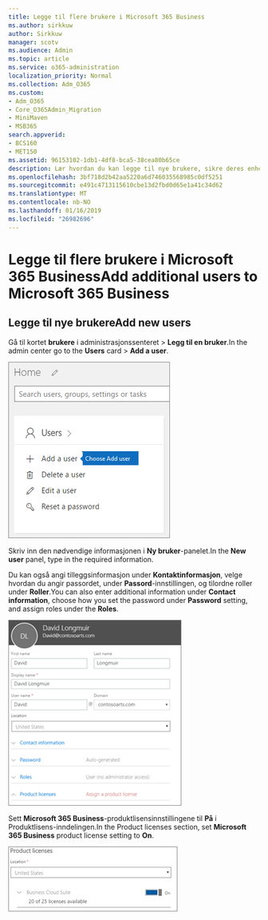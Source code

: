 ```yaml
---
title: Legge til flere brukere i Microsoft 365 Business
ms.author: sirkkuw
author: Sirkkuw
manager: scotv
ms.audience: Admin
ms.topic: article
ms.service: o365-administration
localization_priority: Normal
ms.collection: Adm_O365
ms.custom:
- Adm_O365
- Core_O365Admin_Migration
- MiniMaven
- MSB365
search.appverid:
- BCS160
- MET150
ms.assetid: 96153102-1db1-4df8-bca5-38cea80b65ce
description: Lær hvordan du kan legge til nye brukere, sikre deres enheter og tilordne roller i Microsoft 365 Business.
ms.openlocfilehash: 3bf718d2b42aa5220a6d746035568985c0df5251
ms.sourcegitcommit: e491c4713115610cbe13d2fbd0d65e1a41c34d62
ms.translationtype: MT
ms.contentlocale: nb-NO
ms.lasthandoff: 01/16/2019
ms.locfileid: "26982696"
---
```

# <a name="add-additional-users-to-microsoft-365-business"></a><span data-ttu-id="75784-103">Legge til flere brukere i Microsoft 365 Business</span><span class="sxs-lookup"><span data-stu-id="75784-103">Add additional users to Microsoft 365 Business</span></span>

## <a name="add-new-users"></a><span data-ttu-id="75784-104">Legge til nye brukere</span><span class="sxs-lookup"><span data-stu-id="75784-104">Add new users</span></span>

<span data-ttu-id="75784-105">Gå til kortet **brukere** i administrasjonssenteret \> **Legg til en bruker**.</span><span class="sxs-lookup"><span data-stu-id="75784-105">In the admin center go to the **Users** card \> **Add a user**.</span></span>
  
![Choose Add a user on the Users card in the admin center](media/55218f5b-899c-41cb-8486-8746fcef1748.png)
  
<span data-ttu-id="75784-107">Skriv inn den nødvendige informasjonen i **Ny bruker**-panelet.</span><span class="sxs-lookup"><span data-stu-id="75784-107">In the **New user** panel, type in the required information.</span></span> 
  
<span data-ttu-id="75784-108">Du kan også angi tilleggsinformasjon under **Kontaktinformasjon**, velge hvordan du angir passordet, under **Passord**-innstillingen, og tilordne roller under **Roller**.</span><span class="sxs-lookup"><span data-stu-id="75784-108">You can also enter additional information under **Contact information**, choose how you set the password under **Password** setting, and assign roles under the **Roles**.</span></span>
  
![Enter user information in the New user card](media/f04d39ca-48be-4868-8330-8552a4754c8b.png)
  
<span data-ttu-id="75784-110">Sett **Microsoft 365 Business**-produktlisensinnstillingene til **På** i Produktlisens-inndelingen.</span><span class="sxs-lookup"><span data-stu-id="75784-110">In the Product licenses section, set **Microsoft 365 Business** product license setting to **On**.</span></span>
  
![Set the license setting to On position](media/7404f7f7-93bc-44a3-9ffb-4208b5b17402.png)
  

  

